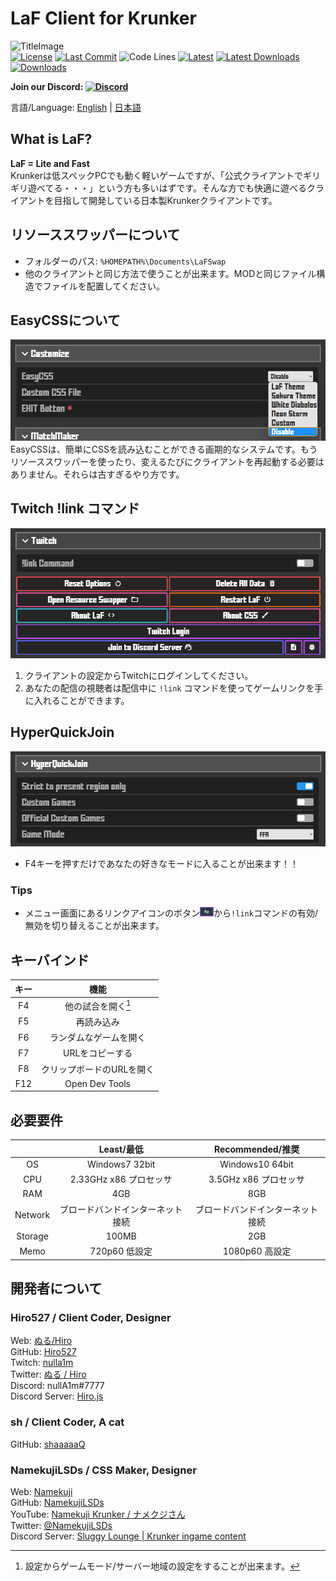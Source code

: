 # LaF Client for Krunker

![TitleImage](./app/img/social.png)</br>
[![License](https://img.shields.io/github/license/Hiro527/LaF?style=flat-square)](https://github.com/Hiro527/LaF/blob/master/LICENSE)
[![Last Commit](https://img.shields.io/github/last-commit/Hiro527/LaF/master?style=flat-square)](https://github.com/Hiro527/LaF/tree/master)
![Code Lines](https://img.shields.io/tokei/lines/github/Hiro527/LaF?style=flat-square)
[![Latest](https://img.shields.io/github/v/release/Hiro527/LaF?style=flat-square)](https://github.com/Hiro527/LaF/releases/latest)
[![Latest Downloads](https://img.shields.io/github/downloads/Hiro527/LaF/latest/total?style=flat-square)](https://github.com/Hiro527/LaF/releases/latest)
[![Downloads](https://img.shields.io/github/downloads/Hiro527/LaF/total?style=flat-square&logo=appveyor)](https://github.com/Hiro527/LaF/releases)</br>

**Join our Discord: [![Discord](https://discord.com/api/guilds/911130667448954880/widget.png)](https://discord.gg/9M9TgDRt9G)**

言語/Language: [English](https://github.com/Hiro527/LaF/blob/master/README.md) | [日本語](https://github.com/Hiro527/LaF/blob/master/README_JA.md)

## What is LaF?

**LaF = Lite and Fast**</br>
Krunkerは低スペックPCでも動く軽いゲームですが、「公式クライアントでギリギリ遊べてる・・・」という方も多いはずです。そんな方でも快適に遊べるクライアントを目指して開発している日本製Krunkerクライアントです。

## リソーススワッパーについて

- フォルダーのパス: `%HOMEPATH%\Documents\LaFSwap`
- 他のクライアントと同じ方法で使うことが出来ます。MODと同じファイル構造でファイルを配置してください。

## EasyCSSについて

![EasyCSS](./app/img/readme/easycss-1.png)\
EasyCSSは、簡単にCSSを読み込むことができる画期的なシステムです。もうリソーススワッパーを使ったり、変えるたびにクライアントを再起動する必要はありません。それらは古すぎるやり方です。

## Twitch !link コマンド

![Twitch Login](./app/img/readme/twitch-1.png)

1. クライアントの設定からTwitchにログインしてください。
2. あなたの配信の視聴者は配信中に `!link` コマンドを使ってゲームリンクを手に入れることができます。

## HyperQuickJoin

![HyperQuickJoin](./app/img/readme/hyperquickjoin-1.png)
- F4キーを押すだけであなたの好きなモードに入ることが出来ます！！

### Tips

- メニュー画面にあるリンクアイコンのボタン![Button](./app/img/readme/twitch-2.png)から`!link`コマンドの有効/無効を切り替えることが出来ます。

## キーバインド

| キー | 機能 |
|:---:|   :---:  |
| F4  | 他の試合を開く[^1] |
| F5  | 再読み込み |
| F6  | ランダムなゲームを開く |
| F7  | URLをコピーする |
| F8  | クリップボードのURLを開く |
| F12 | Open Dev Tools |

[^1]: 設定からゲームモード/サーバー地域の設定をすることが出来ます。

## 必要要件

|     | Least/最低 | Recommended/推奨 |
|:---:|   :---:   |      :---:      |
| OS  | Windows7 32bit | Windows10 64bit |
| CPU | 2.33GHz x86 プロセッサ | 3.5GHz x86 プロセッサ |
| RAM | 4GB | 8GB |
| Network | ブロードバンドインターネット接続 | ブロードバンドインターネット接続 |
| Storage | 100MB | 2GB |
| Memo | 720p60 低設定 | 1080p60 高設定 |

## 開発者について

### Hiro527 / **Client Coder, Designer**

Web: [ぬる/Hiro](https://hiro527.github.io/)\
GitHub: [Hiro527](https://github.com/Hiro527)\
Twitch: [nulla1m](https://twitch.tv/nulla1m)\
Twitter: [ぬる / Hiro](https://twitter.com/nullA1m)\
Discord: nullA1m#7777\
Discord Server: [Hiro.js](https://discord.gg/9M9TgDRt9G)

### sh / **Client Coder, A cat**

GitHub: [shaaaaaQ](https://github.com/shaaaaaQ)

### NamekujiLSDs / **CSS Maker, Designer**

Web: [Namekuji](https://namekujilsds.github.io/)\
GitHub: [NamekujiLSDs](https://github.com/NamekujiLSDs)\
YouTube: [Namekuji Krunker / ナメクジさん](https://www.youtube.com/channel/UCH65I7YbpEK7B8-Wkr75CJQ)\
Twitter: [@NamekujiLSDs](https://twitter.com/namekujilsds)\
Discord Server: [Sluggy Lounge | Krunker ingame content](https://discord.gg/qusjZSbXQX)
